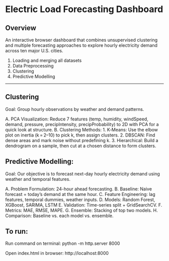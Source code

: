 # Electric Load Forecasting Dashboard

## Overview  
An interactive browser dashboard that combines unsupervised clustering and multiple forecasting approaches to explore hourly electricity demand across ten major U.S. cities.

1. Loading and merging all datasets
2. Data Preprocessing
3. Clustering
4. Predictive Modelling

---

## Clustering
Goal: Group hourly observations by weather and demand patterns.

  A. PCA Visualization: Reduce 7 features (temp, humidity, windSpeed, demand, pressure, precipIntensity, precipProbability) to 2D with PCA for a quick look at structure.
  B. Clustering Methods:
    1. K‑Means: Use the elbow plot on inertia (k = 2–10) to pick k, then assign clusters.
    2. DBSCAN: Find dense areas and mark noise without predefining k.
    3. Hierarchical: Build a dendrogram on a sample, then cut at a chosen distance to form clusters.

## Predictive Modelling:
Goal: Our objective is to forecast next-day hourly electricity demand using weather and temporal features.

  A. Problem Formulation: 24-hour ahead forecasting.
  B. Baseline: Naive forecast = today’s demand at the same hour.
  C. Feature Engineering: lag features, temporal dummies, weather inputs.
  D. Models: Random Forest, XGBoost, SARIMA, LSTM
  E. Validation: Time-series split + GridSearchCV.
  F. Metrics: MAE, RMSE, MAPE.
  G. Ensemble: Stacking of top two models.
  H. Comparison: Baseline vs. each model vs. ensemble.

## To run:
Run command on terminal: python -m http.server 8000

Open index.html in browser:
http://localhost:8000
